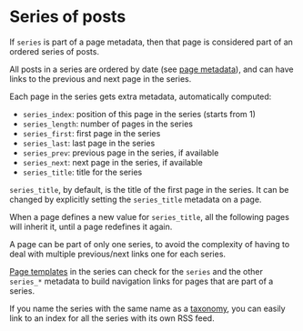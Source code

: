 # Series of posts

If `series` is part of a page metadata, then that page is considered part of an
ordered series of posts.

All posts in a series are ordered by date (see [page metadata](markdown.md)),
and can have links to the previous and next page in the series.

Each page in the series gets extra metadata, automatically computed:

 - `series_index`: position of this page in the series (starts from 1)
 - `series_length`: number of pages in the series
 - `series_first`: first page in the series
 - `series_last`: last page in the series
 - `series_prev`: previous page in the series, if available
 - `series_next`: next page in the series, if available
 - `series_title`: title for the series

`series_title`, by default, is the title of the first page in the series. It
can be changed by explicitly setting the `series_title` metadata on a page.

When a page defines a new value for `series_title`, all the following pages
will inherit it, until a page redefines it again.

A page can be part of only one series, to avoid the complexity of having to
deal with multiple previous/next links one for each series.

[Page templates](templates.md) in the series can check for the `series` and the
other `series_*` metadata to build navigation links for pages that are part of
a series.

If you name the series with the same name as a [taxonomy](taxonomies.md), you
can easily link to an index for all the series with its own RSS feed.
